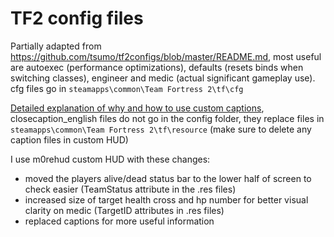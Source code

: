 # TF2 config files
Partially adapted from https://github.com/tsumo/tf2configs/blob/master/README.md, most useful are autoexec (performance optimizations), defaults (resets binds when switching classes), engineer and medic (actual significant gameplay use). cfg files go in `steamapps\common\Team Fortress 2\tf\cfg`

[Detailed explanation of why and how to use custom captions](https://www.reddit.com/r/truetf2/comments/1b4ek1g/unofficial_guide_to_captions_in_tf2_aka_automatic/), closecaption_english files do not go in the config folder, they replace files in `steamapps\common\Team Fortress 2\tf\resource` (make sure to delete any caption files in custom HUD)

I use m0rehud custom HUD with these changes: 
- moved the players alive/dead status bar to the lower half of screen  to check easier (TeamStatus attribute in the .res files)
- increased size of target health cross and hp number for better visual clarity on medic (TargetID attributes in .res files)
- replaced captions for more useful information
